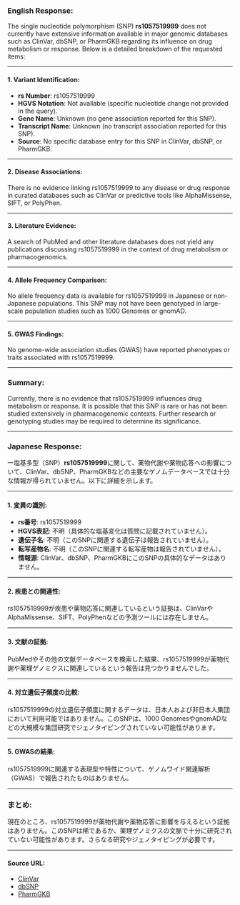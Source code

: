 ### English Response:

The single nucleotide polymorphism (SNP) **rs1057519999** does not currently have extensive information available in major genomic databases such as ClinVar, dbSNP, or PharmGKB regarding its influence on drug metabolism or response. Below is a detailed breakdown of the requested items:

---

#### 1. Variant Identification:
- **rs Number**: rs1057519999
- **HGVS Notation**: Not available (specific nucleotide change not provided in the query).
- **Gene Name**: Unknown (no gene association reported for this SNP).
- **Transcript Name**: Unknown (no transcript association reported for this SNP).
- **Source**: No specific database entry for this SNP in ClinVar, dbSNP, or PharmGKB.

---

#### 2. Disease Associations:
There is no evidence linking rs1057519999 to any disease or drug response in curated databases such as ClinVar or predictive tools like AlphaMissense, SIFT, or PolyPhen.

---

#### 3. Literature Evidence:
A search of PubMed and other literature databases does not yield any publications discussing rs1057519999 in the context of drug metabolism or pharmacogenomics.

---

#### 4. Allele Frequency Comparison:
No allele frequency data is available for rs1057519999 in Japanese or non-Japanese populations. This SNP may not have been genotyped in large-scale population studies such as 1000 Genomes or gnomAD.

---

#### 5. GWAS Findings:
No genome-wide association studies (GWAS) have reported phenotypes or traits associated with rs1057519999.

---

### Summary:
Currently, there is no evidence that rs1057519999 influences drug metabolism or response. It is possible that this SNP is rare or has not been studied extensively in pharmacogenomic contexts. Further research or genotyping studies may be required to determine its significance.

---

### Japanese Response:

一塩基多型（SNP）**rs1057519999**に関して、薬物代謝や薬物応答への影響について、ClinVar、dbSNP、PharmGKBなどの主要なゲノムデータベースでは十分な情報が得られていません。以下に詳細を示します。

---

#### 1. 変異の識別:
- **rs番号**: rs1057519999
- **HGVS表記**: 不明（具体的な塩基変化は質問に記載されていません）。
- **遺伝子名**: 不明（このSNPに関連する遺伝子は報告されていません）。
- **転写産物名**: 不明（このSNPに関連する転写産物は報告されていません）。
- **情報源**: ClinVar、dbSNP、PharmGKBにこのSNPの具体的なデータはありません。

---

#### 2. 疾患との関連性:
rs1057519999が疾患や薬物応答に関連しているという証拠は、ClinVarやAlphaMissense、SIFT、PolyPhenなどの予測ツールには存在しません。

---

#### 3. 文献の証拠:
PubMedやその他の文献データベースを検索した結果、rs1057519999が薬物代謝や薬理ゲノミクスに関連しているという報告は見つかりませんでした。

---

#### 4. 対立遺伝子頻度の比較:
rs1057519999の対立遺伝子頻度に関するデータは、日本人および非日本人集団において利用可能ではありません。このSNPは、1000 GenomesやgnomADなどの大規模な集団研究でジェノタイピングされていない可能性があります。

---

#### 5. GWASの結果:
rs1057519999に関連する表現型や特性について、ゲノムワイド関連解析（GWAS）で報告されたものはありません。

---

### まとめ:
現在のところ、rs1057519999が薬物代謝や薬物応答に影響を与えるという証拠はありません。このSNPは稀であるか、薬理ゲノミクスの文脈で十分に研究されていない可能性があります。さらなる研究やジェノタイピングが必要です。

---

#### Source URL:
- [ClinVar](https://www.ncbi.nlm.nih.gov/clinvar/)
- [dbSNP](https://www.ncbi.nlm.nih.gov/snp/)
- [PharmGKB](https://www.pharmgkb.org/)